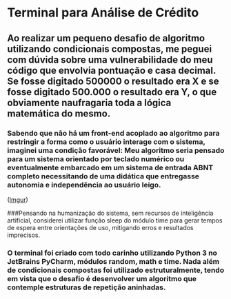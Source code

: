 # Terminal para Análise de Crédito

## Ao realizar um pequeno desafio de algoritmo utilizando condicionais compostas, me peguei com dúvida sobre uma vulnerabilidade do meu código que envolvia pontuação e casa decimal. Se fosse digitado 500000 o resultado era X e se fosse digitado 500.000 o resultado era Y, o que obviamente naufragaria toda a lógica matemática do mesmo.

### Sabendo que não há um front-end acoplado ao algoritmo para restringir a forma como o usuário interage com o sistema, imaginei uma condição favorável: Meu algoritmo seria pensado para um sistema orientado por teclado numérico ou eventualmente embarcado em um sistema de entrada ABNT completo necessitando de uma didática que entregasse autonomia e independência ao usuário leigo.

([Imgur](https://i.imgur.com/Skd9VYk.gifv))

###Pensando na humanização do sistema, sem recursos de inteligência artificial, considerei utilizar função sleep do módulo time para gerar tempos de espera entre orientações de uso, mitigando erros e resultados imprecisos. 

### O terminal foi criado com todo carinho utilizando Python 3 no JetBrains PyCharm, módulos random, math e time. Nada além de condicionais compostas foi utilizado estruturalmente, tendo em vista que o desafio é desenvolver um algoritmo que contemple estruturas de repetição aninhadas.

